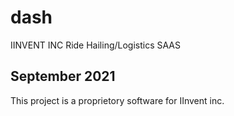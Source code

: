 # dash
IINVENT INC Ride Hailing/Logistics SAAS

## September 2021

This project is a proprietory software for IInvent inc.
